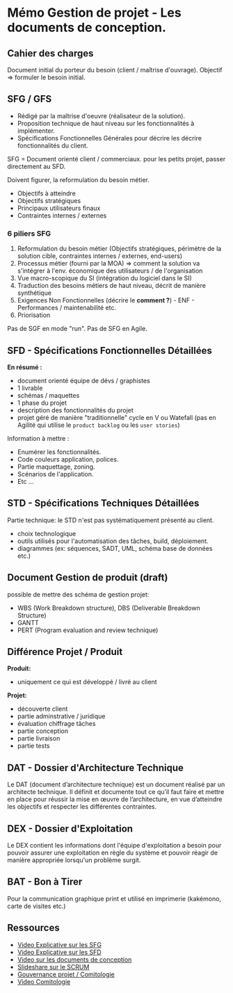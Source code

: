 # Mémo Gestion de projet - Les documents de conception.



## Cahier des charges 
Document initial du porteur du besoin (client / maîtrise d'ouvrage). 
Objectif => formuler le besoin initial.

## SFG / GFS

- Rédigé par la maîtrise d'oeuvre (réalisateur de la solution).
- Proposition technique de haut niveau sur les fonctionnalités à implémenter.
- Spécifications Fonctionnelles Générales pour décrire les décrire fonctionnalités du client.

SFG = Document orienté client / commerciaux.
pour les petits projet, passer directement au SFD.

Doivent figurer, la reformulation du besoin métier.
* Objectifs à atteindre
* Objectifs stratégiques
* Principaux utilisateurs finaux
* Contraintes internes / externes

### 6 piliers SFG

1) Reformulation du besoin métier (Objectifs stratégiques, périmètre de la solution cible, contraintes internes / externes, end-users)
2) Processus métier (fourni par la MOA) => comment la solution va s'intégrer à l'env. économique des utilisateurs / de l'organisation
3) Vue macro-scopique du SI (intégration du logiciel dans le SI) 
4) Traduction des besoins métiers de haut niveau, décrit de manière synthétique
5) Exigences Non Fonctionnelles (décrire le **comment ?**) - ENF - Performances / maintenabilité etc.
6) Priorisation

Pas de SGF en mode "run".
Pas de SFG en Agile.

## SFD - Spécifications Fonctionnelles Détaillées 

**En résumé :**
- document orienté équipe de dévs / graphistes
- 1 livrable
- schémas / maquettes
- 1 phase du projet
- description des fonctionnalités du projet
- projet géré de manière "traditionnelle" cycle en V ou Watefall (pas en Agilité qui utilise le `product backlog` ou les `user stories`)

Information à mettre : 
- Enumérer les fonctionnalités.
- Code couleurs application, polices.
- Partie maquettage, zoning.
- Scénarios de l'application.
- Etc ...

## STD - Spécifications Techniques Détaillées 

Partie technique: le STD n'est pas systématiquement présenté au client. 
- choix technologique
- outils utilisés pour l'automatisation des tâches, build, déploiement.
- diagrammes (ex: séquences, SADT, UML, schéma base de données etc.)

## Document Gestion de produit  (draft)

possible de mettre des schéma de gestion projet: 
- WBS (Work Breakdown structure), DBS (Deliverable Breakdown Structure)
- GANTT
- PERT (Program evaluation and review technique)
  
## Différence Projet / Produit 

**Produit:**
* uniquement ce qui est développé / livré au client

**Projet:**
* découverte client
* partie adminstrative / juridique
* évaluation chiffrage tâches
* partie conception
* partie livraison
* partie tests

## DAT - Dossier d'Architecture Technique

Le DAT (document d’architecture technique) est un document réalisé par un architecte technique. Il définit et documente tout ce qu’il faut faire et mettre en place pour réussir la mise en œuvre de l’architecture, en vue d’atteindre les objectifs et respecter les différentes contraintes.

## DEX - Dossier d'Exploitation

Le DEX contient les informations dont l'équipe d'exploitation a besoin pour pouvoir assurer une exploitation en règle du système et pouvoir réagir de manière appropriée lorsqu'un problème surgit.

## BAT - Bon à Tirer 

Pour la communication graphique print et utilisé en imprimerie (kakémono, carte de visites etc.) 

## Ressources

* [Video Explicative sur les SFG](https://youtu.be/nP8nymGCfw8)
* [Video Explicative sur les SFD](https://www.youtube.com/watch?v=aWPM-JGR0qI&ab_channel=BestOfBusinessAnalyst)
* [Video sur les documents de conception](https://youtu.be/YpTFkXNzkcU)
* [Slideshare sur le SCRUM](https://www.slideshare.net/LuongMinhHai/mod-6-agile-scrum-in-a-nutshellpdf)
* [Gouvernance projet / Comitologie](https://blog-gestion-de-projet.com/comitologie-projet/)
* [Video Comitologie](https://youtu.be/oy5kGqzuuEc)
